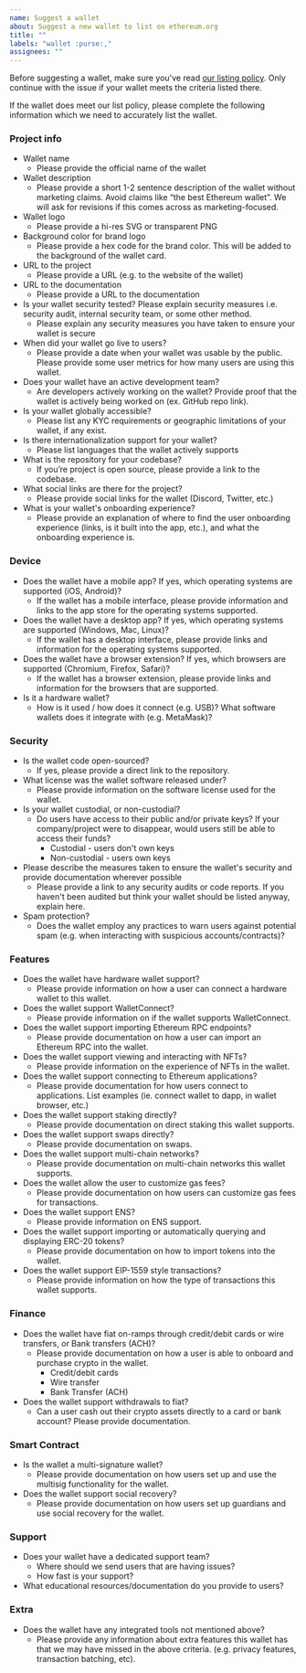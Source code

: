 ```yaml
---
name: Suggest a wallet
about: Suggest a new wallet to list on ethereum.org
title: ""
labels: "wallet :purse:,"
assignees: ""
---
```


Before suggesting a wallet, make sure you've read [our listing policy](https://www.ethereum.org/en/contributing/adding-products/). Only continue with the issue if your wallet meets the criteria listed there.

If the wallet does meet our list policy, please complete the following information which we need to accurately list the wallet.

### Project info

- Wallet name
  - Please provide the official name of the wallet
- Wallet description
  - Please provide a short 1-2 sentence description of the wallet without marketing claims. Avoid claims like “the best Ethereum wallet”. We will ask for revisions if this comes across as marketing-focused.
- Wallet logo
  - Please provide a hi-res SVG or transparent PNG
- Background color for brand logo
  - Please provide a hex code for the brand color. This will be added to the background of the wallet card.
- URL to the project
  - Please provide a URL (e.g. to the website of the wallet)
- URL to the documentation
  - Please provide a URL to the documentation
- Is your wallet security tested? Please explain security measures i.e. security audit, internal security team, or some other method.
  - Please explain any security measures you have taken to ensure your wallet is secure
- When did your wallet go live to users?
  - Please provide a date when your wallet was usable by the public. Please provide some user metrics for how many users are using this wallet.
- Does your wallet have an active development team?
  - Are developers actively working on the wallet? Provide proof that the wallet is actively being worked on (ex. GitHub repo link).
- Is your wallet globally accessible?
  - Please list any KYC requirements or geographic limitations of your wallet, if any exist.
- Is there internationalization support for your wallet?
  - Please list languages that the wallet actively supports
- What is the repository for your codebase?
  - If you’re project is open source, please provide a link to the codebase.
- What social links are there for the project?
  - Please provide social links for the wallet (Discord, Twitter, etc.)
- What is your wallet's onboarding experience?
  - Please provide an explanation of where to find the user onboarding experience (links, is it built into the app, etc.), and what the onboarding experience is.

### Device

- Does the wallet have a mobile app? If yes, which operating systems are supported (iOS, Android)?
  - If the wallet has a mobile interface, please provide information and links to the app store for the operating systems supported.
- Does the wallet have a desktop app? If yes, which operating systems are supported (Windows, Mac, Linux)?
  - If the wallet has a desktop interface, please provide links and information for the operating systems supported.
- Does the wallet have a browser extension? If yes, which browsers are supported (Chromium, Firefox, Safari)?
  - If the wallet has a browser extension, please provide links and information for the browsers that are supported.
- Is it a hardware wallet?
  - How is it used / how does it connect (e.g. USB)? What software wallets does it integrate with (e.g. MetaMask)?

### Security

- Is the wallet code open-sourced?
  - If yes, please provide a direct link to the repository.
- What license was the wallet software released under?
  - Please provide information on the software license used for the wallet.
- Is your wallet custodial, or non-custodial?
  - Do users have access to their public and/or private keys? If your company/project were to disappear, would users still be able to access their funds?
    - Custodial - users don't own keys
    - Non-custodial - users own keys
- Please describe the measures taken to ensure the wallet's security and provide documentation wherever possible
  - Please provide a link to any security audits or code reports. If you haven't been audited but think your wallet should be listed anyway, explain here.
- Spam protection?
  - Does the wallet employ any practices to warn users against potential spam (e.g. when interacting with suspicious accounts/contracts)?

### Features

- Does the wallet have hardware wallet support?
  - Please provide information on how a user can connect a hardware wallet to this wallet.
- Does the wallet support WalletConnect?
  - Please provide information on if the wallet supports WalletConnect.
- Does the wallet support importing Ethereum RPC endpoints?
  - Please provide documentation on how a user can import an Ethereum RPC into the wallet.
- Does the wallet support viewing and interacting with NFTs?
  - Please provide information on the experience of NFTs in the wallet.
- Does the wallet support connecting to Ethereum applications?
  - Please provide documentation for how users connect to applications. List examples (ie. connect wallet to dapp, in wallet browser, etc.)
- Does the wallet support staking directly?
  - Please provide documentation on direct staking this wallet supports.
- Does the wallet support swaps directly?
  - Please provide documentation on swaps.
- Does the wallet support multi-chain networks?
  - Please provide documentation on multi-chain networks this wallet supports.
- Does the wallet allow the user to customize gas fees?
  - Please provide documentation on how users can customize gas fees for transactions.
- Does the wallet support ENS?
  - Please provide information on ENS support.
- Does the wallet support importing or automatically querying and displaying ERC-20 tokens?
  - Please provide documentation on how to import tokens into the wallet.
- Does the wallet support EIP-1559 style transactions?
  - Please provide information on how the type of transactions this wallet supports.

### Finance

- Does the wallet have fiat on-ramps through credit/debit cards or wire transfers, or Bank transfers (ACH)?
  - Please provide documentation on how a user is able to onboard and purchase crypto in the wallet.
    - Credit/debit cards
    - Wire transfer
    - Bank Transfer (ACH)
- Does the wallet support withdrawals to fiat?
  - Can a user cash out their crypto assets directly to a card or bank account? Please provide documentation.

### Smart Contract

- Is the wallet a multi-signature wallet?
  - Please provide documentation on how users set up and use the multisig functionality for the wallet.
- Does the wallet support social recovery?
  - Please provide documentation on how users set up guardians and use social recovery for the wallet.

### Support

- Does your wallet have a dedicated support team?
  - Where should we send users that are having issues?
  - How fast is your support?
- What educational resources/documentation do you provide to users?

### Extra

- Does the wallet have any integrated tools not mentioned above?
  - Please provide any information about extra features this wallet has that we may have missed in the above criteria. (e.g. privacy features, transaction batching, etc).

